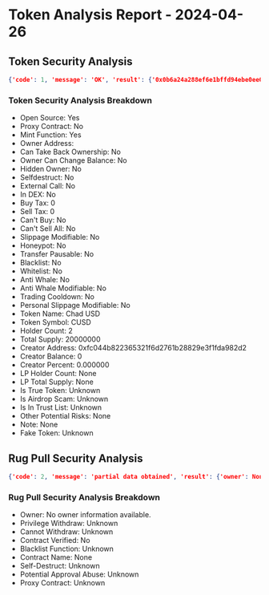 # Token Analysis Report - 2024-04-26

## Token Security Analysis
```json
{'code': 1, 'message': 'OK', 'result': {'0x0b6a24a288ef6e1bffd94ebe0ee026d80cb4ce82': {'note': None, 'lp_total_supply': None, 'lp_holders': None, 'is_airdrop_scam': None, 'other_potential_risks': None, 'transfer_pausable': '0', 'trading_cooldown': '0', 'hidden_owner': '0', 'selfdestruct': '0', 'owner_percent': '0', 'is_whitelisted': '0', 'holder_count': '2', 'trust_list': None, 'is_honeypot': '0', 'honeypot_with_same_creator': '0', 'holders': [{'is_locked': 0, 'is_contract': 1, 'address': '0x99c9fc46f92e8a1c0dec1b1747d010903e884be1', 'balance': '10000000', 'locked_detail': None, 'tag': '', 'percent': '0.500000000000000000'}, {'is_locked': 0, 'is_contract': 1, 'address': '0x3154cf16ccdb4c6d922629664174b904d80f2c35', 'balance': '10000000', 'locked_detail': None, 'tag': '', 'percent': '0.500000000000000000'}], 'dex': None, 'is_open_source': '1', 'sell_tax': '0', 'token_name': 'Chad USD', 'fake_token': None, 'creator_address': '0xfc044b822365321f6d2761b28829e3f1fda982d2', 'creator_percent': '0.000000', 'is_proxy': '0', 'creator_balance': '0', 'is_in_dex': '0', 'owner_balance': '0', 'total_supply': '20000000', 'is_true_token': None, 'can_take_back_ownership': '0', 'is_blacklisted': '0', 'owner_address': '', 'slippage_modifiable': '0', 'buy_tax': '0', 'external_call': '0', 'cannot_sell_all': '0', 'lp_holder_count': None, 'personal_slippage_modifiable': '0', 'is_anti_whale': '0', 'is_mintable': '1', 'owner_change_balance': '0', 'cannot_buy': '0', 'anti_whale_modifiable': '0', 'token_symbol': 'CUSD'}}}
```

### Token Security Analysis Breakdown
- Open Source: Yes
- Proxy Contract: No
- Mint Function: Yes
- Owner Address: 
- Can Take Back Ownership: No
- Owner Can Change Balance: No
- Hidden Owner: No
- Selfdestruct: No
- External Call: No
- In DEX: No
- Buy Tax: 0
- Sell Tax: 0
- Can't Buy: No
- Can't Sell All: No
- Slippage Modifiable: No
- Honeypot: No
- Transfer Pausable: No
- Blacklist: No
- Whitelist: No
- Anti Whale: No
- Anti Whale Modifiable: No
- Trading Cooldown: No
- Personal Slippage Modifiable: No
- Token Name: Chad USD
- Token Symbol: CUSD
- Holder Count: 2
- Total Supply: 20000000
- Creator Address: 0xfc044b822365321f6d2761b28829e3f1fda982d2
- Creator Balance: 0
- Creator Percent: 0.000000
- LP Holder Count: None
- LP Total Supply: None
- Is True Token: Unknown
- Is Airdrop Scam: Unknown
- Is In Trust List: Unknown
- Other Potential Risks: None
- Note: None
- Fake Token: Unknown

## Rug Pull Security Analysis
```json
{'code': 2, 'message': 'partial data obtained', 'result': {'owner': None, 'privilege_withdraw': None, 'withdraw_missing': None, 'is_open_source': None, 'blacklist': None, 'contract_name': None, 'selfdestruct': None, 'is_proxy': None, 'approval_abuse': None}}
```

### Rug Pull Security Analysis Breakdown
- Owner: No owner information available.
- Privilege Withdraw: Unknown
- Cannot Withdraw: Unknown
- Contract Verified: No
- Blacklist Function: Unknown
- Contract Name: None
- Self-Destruct: Unknown
- Potential Approval Abuse: Unknown
- Proxy Contract: Unknown
